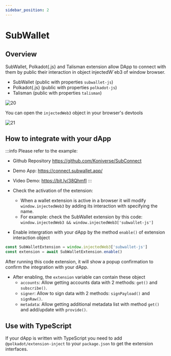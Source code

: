 ```yaml
---
sidebar_position: 2
---
```


# SubWallet

## Overview

SubWallet, Polkadot{.js} and Talisman extension allow DApp to connect with them by public their interaction in object injectedW`eb3 of window browser.

- SubWallet (public with properties `subwallet-js`)
- Polkadot{.js} (public with properties `polkadot-js`)
- Talisman (public with properties `talisman`)

![20](img/20.png)

You can open the `injectedWeb3` object in your browser's devtools

![21](img/21.png)

## How to integrate with your dApp

:::info
Please refer to the example:

- Github Repository <https://github.com/Koniverse/SubConnect>
- Demo App: <https://connect.subwallet.app/>
- Video Demo: <https://bit.ly/38QhmfI>
:::

- Check the activation of the extension:
  - When a wallet extension is active in a browser it will modify `window.injectedWeb3` by adding its interaction with specifying the name.
  - For example: check the SubWallet extension by this code: `window.injectedWeb3 && window.injectedWeb3['subwallet-js']`
- Enable intergration with your dApp by the method `enable()` of extension interaction object

```js
const SubWalletExtension = window.injectedWeb3['subwallet-js']
const extension = await SubWalletExtension.enable()
```

After running this code extension, it will show a popup confirmation to confirm the integration with your dApp.

- After enabling, the `extension` variable can contain these object
  - `accounts`: Allow getting accounts data with 2 methods:  `get()` and `subscribe()`.
  - `signer`: Allow to sign data with 2 methods: `signPayload()` and `signRaw()`.
  - `metadata`: Allow getting additional metadata list with method `get()` and add/update with `provide()`.

## Use with TypeScript

If your dApp is written with TypeScript you need to add `@polkadot/extension-inject` to your `package.json` to get the extension interfaces.
